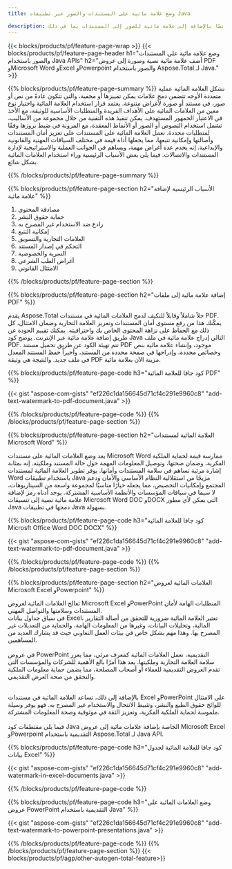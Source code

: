 ```yaml
---
title: وضع علامة مائية على المستندات والصور عبر تطبيقات Java

description: أضف نصًا بالإضافة إلى علامة مائية للصور إلى المستندات بما في ذلك Microsoft Word وExcel وPowerPoint وPDF والصور عبر تطبيق Java الخاص بك. أضف علامة مائية نصية أو صورة مجانية عبر الإنترنت عبر التطبيق.
---
```


{{< blocks/products/pf/feature-page-wrap >}}
{{< blocks/products/pf/feature-page-header h1="وضع علامة مائية على المستندات والصور باستخدام Java APIs" h2="أضف علامة مائية نصية وصورة إلى عروض PDF وMicrosoft Word وExcel وPowerpoint والصور باستخدام Aspose.Total لـ Java." >}}

{{% blocks/products/pf/feature-page-summary %}}
تشكل العلامة المائية عملية متعددة الأوجه تتضمن دمج علامات يمكن تمييزها أو مخفية، والتي تتكون عادةً من نص أو صور، في مستند أو صورة لأغراض متنوعة. يعتمد قرار استخدام العلامة المائية واختيار نوع معين من العلامات المائية على الأهداف الفريدة والمتطلبات الأساسية للوثيقة، مع الأخذ في الاعتبار الجمهور المستهدف. يمكن تنفيذ هذه التقنية من خلال مجموعة من الأساليب، تشمل استخدام النصوص أو الصور أو الأنماط المعقدة، مع المرونة في ضبط بروزها وفقًا لمتطلبات محددة. تعمل العلامة المائية على المستندات على تعزيز أمان المستندات وأصالتها وإمكانية تتبعها، مما يجعلها أداة قيمة في مختلف السياقات المهنية والقانونية والإبداعية. إنه يخدم عدة أغراض مهمة، ويساهم في الجوانب العملية والاستراتيجية لإدارة المستندات والاتصالات. فيما يلي بعض الأسباب الرئيسية وراء استخدام العلامات المائية بشكل شائع.

{{% /blocks/products/pf/feature-page-summary  %}}

{{% blocks/products/pf/feature-page-section  h2="الأسباب الرئيسية لإضافة علامة مائية" %}}

1. مصادقة المحتوى
1. حماية حقوق النشر
1. رادع ضد الاستخدام غير المصرح به
1. إمكانية التتبع
1. العلامات التجارية والتسويق
1. التحكم في إصدار المستند
1. السرية والخصوصية
1. أغراض الطب الشرعي
1. الامتثال القانوني

{{% /blocks/products/pf/feature-page-section %}}

{{% blocks/products/pf/feature-page-section  h2="إضافة علامة مائية إلى ملفات PDF" %}}

يقدم Aspose.Total حلاً شاملاً وقابلاً للتكيف لدمج العلامات المائية في مستندات PDF. يمكّنك هذا من رفع مستوى أمان المستندات وتعزيز العلامة التجارية وضمان الامتثال، كل ذلك مع الحفاظ على نزاهة المحتوى الخاص بك واحترافيته. يمكنك تقييم الجودة عن طريق إضافة علامة مائية عبر الإنترنت. يوضح كود Java التالي إدراج علامة مائية في ملف PDF. تتم تهيئة الكود عن طريق تحميل مستند PDF موجود، وإنشاء علامة مائية بنص وخصائص محددة، وإدراجها في صفحة محددة من المستند، وأخيراً حفظ المستند المعدل في ملف جديد. والنتيجة هي وثيقة PDF مزينة الآن بعلامة مائية.

{{% blocks/products/pf/feature-page-code h3="كود جافا للعلامة المائية PDF" %}}

{{< gist "aspose-com-gists" "ef226c1da156645d71cf4c291e9960c8" "add-text-watermark-to-pdf-document.java" >}}

{{% /blocks/products/pf/feature-page-code  %}}
{{% /blocks/products/pf/feature-page-section %}}

{{% blocks/products/pf/feature-page-section  h2="العلامة المائية لمستندات Microsoft Word" %}}

يعد وضع العلامات المائية على مستندات Microsoft Word ممارسة قيمة لحماية الملكية الفكرية، وضمان صحتها، وتوصيل المعلومات المهمة حول حالة المستند وملكيته. إنه بمثابة إشارة مرئية تساهم في سلامة المستندات وأمانها. يوفر تطوير العلامة المائية لمستندات Word باستخدام تطبيقات Java مزيجًا من استقلالية النظام الأساسي والأمان ودعم المجتمع وإمكانيات التخصيص، مما يجعله خيارًا مناسبًا لمجموعة واسعة من السيناريوهات، لا سيما في سياقات المؤسسات والأنظمة الأساسية المشتركة. يوجد أدناه رمز لإضافة علامة مائية نصية إلى تنسيقات Microsoft Word DOC وDOCX التي يمكن لأي مطور Java دمجها في تطبيقات Java بسهولة.

{{% blocks/products/pf/feature-page-code h3="كود جافا للعلامة المائية Microsft Office Word DOC DOCX" %}}

{{< gist "aspose-com-gists" "ef226c1da156645d71cf4c291e9960c8" "add-text-watermark-to-pdf-document.java" >}}

{{% /blocks/products/pf/feature-page-code  %}}
{{% /blocks/products/pf/feature-page-section %}}


{{% blocks/products/pf/feature-page-section  h2="العلامات المائية لعروض Microsoft Excel وPowerpoint" %}}

تعالج العلامات المائية لعروض Microsoft Excel وPowerPoint المتطلبات الهامة لأمان المستندات وسلامتها والتواصل المهني. <br />
في سياق جداول بيانات Excel، تعتبر العلامة المائية ضرورية للتحقق من أصالة التقارير المالية، وتحليلات البيانات، وغيرها من المعلومات الهامة، والحماية من التعديلات غير المصرح بها. وهذا مهم بشكل خاص في بيئات العمل التعاوني حيث قد يشارك العديد من المساهمين. 
<br /><br />
في عروض PowerPoint التقديمية، تعمل العلامات المائية كمعرف مرئي، مما يعزز سلامة العلامة التجارية وملكيتها. يعد هذا أمرًا بالغ الأهمية للشركات والمؤسسات التي تقدم العروض التقديمية للعملاء أو أصحاب المصلحة، مما يضمن حماية معلومات الملكية والتحقق من صحة العرض التقديمي. <br /><br />

بالإضافة إلى ذلك، تساعد العلامة المائية في مستندات Excel وPowerPoint على الامتثال للوائح حقوق الطبع والنشر، وتثبيط الانتحال والاستخدام غير المصرح به. فهو يوفر وسيلة ملموسة لحماية الملكية الفكرية، وتعزيز الثقة في موثوقية وصحة المعلومات المشتركة.<br /><br />
فيما يلي مقتطفات كود Java الخاصة بإضافة علامات مائية إلى عروض Microsoft Excel وPowerpoint التقديمية باستخدام Aspose.Total لـ Java API.

{{% blocks/products/pf/feature-page-code h3="كود جافا للعلامة المائية لجدول بيانات Excel" %}}

{{< gist "aspose-com-gists" "ef226c1da156645d71cf4c291e9960c8" "add-watermark-in-excel-documents.java" >}}

{{% /blocks/products/pf/feature-page-code  %}}

{{% blocks/products/pf/feature-page-code h3="وضع العلامات المائية على عروض PowerPoint التقديمية باستخدام Java" %}}

{{< gist "aspose-com-gists" "ef226c1da156645d71cf4c291e9960c8" "add-text-watermark-to-powerpoint-presentations.java" >}}

{{% /blocks/products/pf/feature-page-code  %}}
{{% /blocks/products/pf/feature-page-section %}}
{{< blocks/products/pf/agp/other-autogen-total-feature>}}